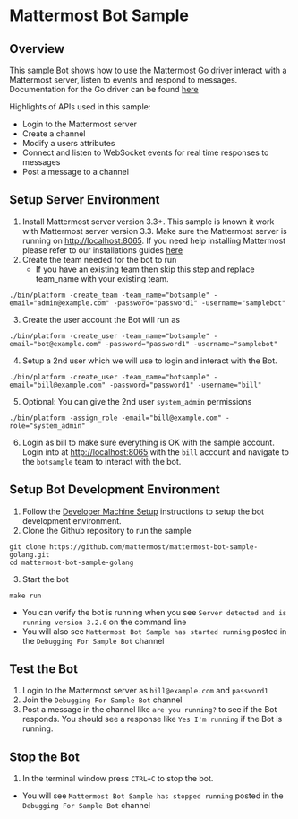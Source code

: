# Mattermost Bot Sample

## Overview

This sample Bot shows how to use the Mattermost [Go driver](https://github.com/mattermost/platform/blob/master/model/client.go) interact with a Mattermost server, listen to events and respond to messages.  Documentation for the Go driver can be found [here](https://godoc.org/github.com/mattermost/platform/model#Client)

Highlights of APIs used in this sample:
 - Login to the Mattermost server
 - Create a channel
 - Modify a users attributes 
 - Connect and listen to WebSocket events for real time responses to messages
 - Post a message to a channel

## Setup Server Environment

1.  Install Mattermost server version 3.3+.  This sample is known it work with Mattermost server version 3.3.  Make sure the Mattermost server is running on [http://localhost:8065](http://localhost:8065).  If you need help installing Mattermost please refer to our installations guides [here](http://docs.mattermost.com/install/requirements.html)
2.  Create the team needed for the bot to run
    - If you have an existing team then skip this step and replace team_name with your existing team.
```
./bin/platform -create_team -team_name="botsample" -email="admin@example.com" -password="password1" -username="samplebot"
```
3.  Create the user account the Bot will run as
```
./bin/platform -create_user -team_name="botsample" -email="bot@example.com" -password="password1" -username="samplebot"
```
4.  Setup a 2nd user which we will use to login and interact with the Bot.
```
./bin/platform -create_user -team_name="botsample" -email="bill@example.com" -password="password1" -username="bill"
```
5.  Optional:  You can give the 2nd user `system_admin` permissions
```
./bin/platform -assign_role -email="bill@example.com" -role="system_admin"
```
6.  Login as bill to make sure everything is OK with the sample account.  Login into at [http://localhost:8065](http://localhost:8065) with the `bill` account and navigate to the `botsample` team to interact with the bot.

## Setup Bot Development Environment

1.  Follow the [Developer Machine Setup](http://docs.mattermost.com/developer/developer-setup.html) instructions to setup the bot development environment.
2.  Clone the Github repository to run the sample
```
git clone https://github.com/mattermost/mattermost-bot-sample-golang.git
cd mattermost-bot-sample-golang
```
3.  Start the bot
```
make run
```
  - You can verify the bot is running when you see `Server detected and is running version 3.2.0` on the command line
  - You will also see `Mattermost Bot Sample has started running` posted in the `Debugging For Sample Bot` channel

## Test the Bot

1.  Login to the Mattermost server as `bill@example.com` and `password1`
2.  Join the `Debugging For Sample Bot` channel
3.  Post a message in the channel like `are you running?` to see if the Bot responds.  You should see a response like `Yes I'm running` if the Bot is running.


## Stop the Bot

1.  In the terminal window press `CTRL+C` to stop the bot.
  -  You will see `Mattermost Bot Sample has stopped running` posted in the `Debugging For Sample Bot` channel
